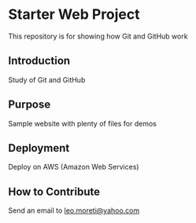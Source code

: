 # Starter Web Project

This repository is for showing how Git and GitHub work

## Introduction

Study of Git and GitHub

## Purpose

Sample website with plenty of files for demos

## Deployment

Deploy on AWS (Amazon Web Services)

## How to Contribute

Send an email to leo.moreti@yahoo.com